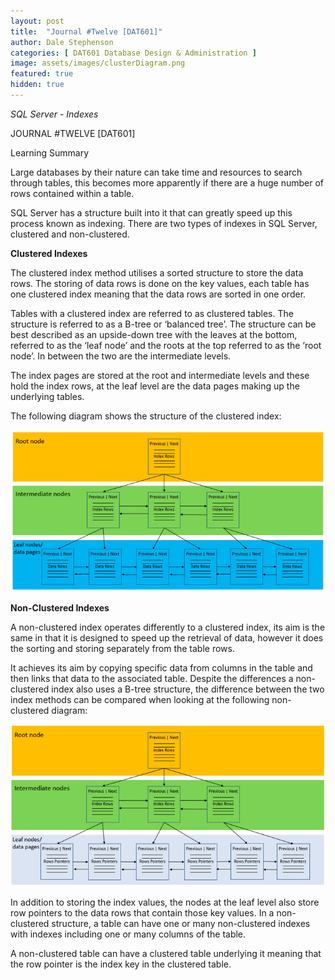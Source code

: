 ```yaml
---
layout: post
title:  "Journal #Twelve [DAT601]"
author: Dale Stephenson
categories: [ DAT601 Database Design & Administration ]
image: assets/images/clusterDiagram.png
featured: true
hidden: true
---
```

<i>SQL Server - Indexes</i>

JOURNAL #TWELVE [DAT601]

Learning Summary<br>

Large databases by their nature can take time and resources to search through tables, this becomes more apparently if there are a huge number of rows contained within a table.

SQL Server has a structure built into it that can greatly speed up this process known as indexing. There are two types of indexes in SQL Server, clustered and non-clustered. 

<b>Clustered Indexes</b>

The clustered index method utilises a sorted structure to store the data rows. The storing of data rows is done on the key values, each table has one clustered index meaning that the data rows are sorted in one order.

Tables with a clustered index are referred to as clustered tables. The structure is referred to as a B-tree or ‘balanced tree’. The structure can be best described as an upside-down tree with the leaves at the bottom, referred to as the ‘leaf node’ and the roots at the top referred to as the ‘root node’. In between the two are the intermediate levels. 

The index pages are stored at the root and intermediate levels and these hold the index rows, at the leaf level are the data pages making up the underlying tables. 

The following diagram shows the structure of the clustered index:

<img src="/assets/images/clusterDiagram.png" alt="Clustered Index">
<br>

<b>Non-Clustered Indexes</b>

A non-clustered index operates differently to a clustered index, its aim is the same in that it is designed to speed up the retrieval of data, however it does the sorting and storing separately from the table rows.

It achieves its aim by copying specific data from columns in the table and then links that data to the associated table. Despite the differences a non-clustered index also uses a B-tree structure, the difference between the two index methods can be compared when looking at the following non-clustered diagram:

<img src="/assets/images/nonclusterDiagram.png" alt="Non-Clustered Index">
<br>

In addition to storing the index values, the nodes at the leaf level also store row pointers to the data rows that contain those key values. In a non-clustered structure, a table can have one or many non-clustered indexes with indexes including one or many columns of the table.

A non-clustered table can have a clustered table underlying it meaning that the row pointer is the index key in the clustered table. 
